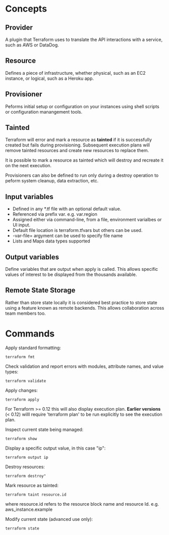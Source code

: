 # Concepts

## Provider
A plugin that Terraform uses to translate the API interactions with a service, such as AWS or DataDog. 

## Resource
Defines a piece of infrastructure, whether physical, such as an EC2 instance, or logical, such as a Heroku app.

## Provisioner
Peforms initial setup or configuration on your instances using shell scripts or configuration manangement tools.

## Tainted
Terraform will error and mark a resource as **tainted** if it is successfully created but fails during provisioning. Subsequent execution plans will remove tainted resources and create new resources to replace them.

It is possible to mark a resource as tainted which will destroy and recreate it on the next execution.

Provisioners can also be defined to run only during a destroy operation to peform system cleanup, data extraction, etc.

## Input variables
- Defined in any *.tf file with an optional default value.
- Referenced via prefix var. e.g. var.region
- Assigned either via command-line, from a file, environment varialbes or UI input. 
- Default file location is terraform.tfvars but others can be used. 
- -var-file= argyment can be used to specify file name
- Lists and Maps data types supported

## Output variables
Define variables that are output when apply is called. This allows specific values of interest to be displayed from the thousands available.

## Remote State Storage
Rather than store state locally it is considered best practice to store state using a feature known as remote backends. This allows collaboration across team members too.

# Commands

Apply standard formatting:
```
terraform fmt
```

Check validation and report errors with modules, attribute names, and value types:
```
terraform validate
```

Apply changes:
```
terraform apply
```
For Terraform >= 0.12 this will also display execution plan. **Earlier versions** (< 0.12) willl require 'terraform plan' to be run explicitly to see the execution plan.

Inspect current state being managed:
```
terraform show
```

Display a specific output value, in this case "ip":
```
terraform output ip
```

Destroy resources:
```
terraform destroy"
```

Mark resource as tainted:
```
terraform taint resource.id
```
where resource.id refers to the resource block name and resource Id. e.g. aws_instance.example

Modify current state (advanced use only):
```
terraform state
```
